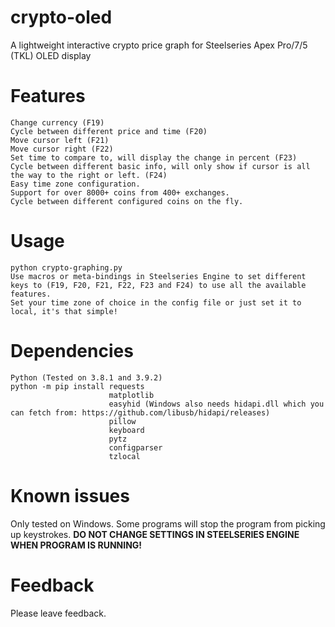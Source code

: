 # crypto-oled
A lightweight interactive crypto price graph for Steelseries Apex Pro/7/5 (TKL) OLED display

# Features
```
Change currency (F19)
Cycle between different price and time (F20)
Move cursor left (F21)
Move cursor right (F22)
Set time to compare to, will display the change in percent (F23)
Cycle between different basic info, will only show if cursor is all the way to the right or left. (F24)
Easy time zone configuration.
Support for over 8000+ coins from 400+ exchanges.
Cycle between different configured coins on the fly.
```

# Usage
```
python crypto-graphing.py
Use macros or meta-bindings in Steelseries Engine to set different keys to (F19, F20, F21, F22, F23 and F24) to use all the available features.
Set your time zone of choice in the config file or just set it to local, it's that simple!
```

# Dependencies
```
Python (Tested on 3.8.1 and 3.9.2)
python -m pip install requests
                      matplotlib
                      easyhid (Windows also needs hidapi.dll which you can fetch from: https://github.com/libusb/hidapi/releases)
                      pillow
                      keyboard
                      pytz
                      configparser
                      tzlocal
```

# Known issues
Only tested on Windows. Some programs will stop the program from picking up keystrokes. **DO NOT CHANGE SETTINGS IN STEELSERIES ENGINE WHEN PROGRAM IS RUNNING!**

# Feedback
Please leave feedback.

